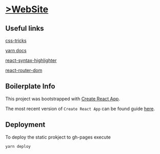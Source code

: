 # [>WebSite](https://hamecoded.github.io/build/)

## Useful links

[css-tricks](https://css-tricks.com/)

[yarn docs](https://yarnpkg.com/en/docs/cli/)

[react-syntax-highlighter](https://github.com/conorhastings/react-syntax-highlighter)

[react-router-dom](https://reacttraining.com/react-router/web/api/NavLink/activeclassname-string)

## Boilerplate Info


This project was bootstrapped with [Create React App](https://github.com/facebookincubator/create-react-app).

The most recent version of `Create React App` can be found guide [here](https://github.com/facebookincubator/create-react-app/blob/master/packages/react-scripts/template/README.md).


## Deployment

To deploy the static prokject to gh-pages execute
```sh
yarn deploy
```

